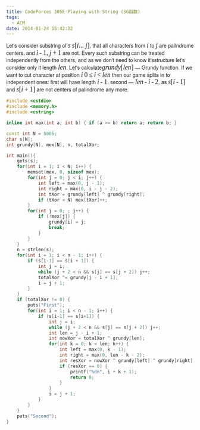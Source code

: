 ```yaml
---
title: CodeForces 305E Playing with String (SG函数)
tags:
  - ACM
date: 2014-01-24 15:42:32
---
```


<span style="color: rgb(34, 34, 34); font-family: 'Helvetica Neue', Helvetica, Arial, sans-serif; font-size: 14px; line-height: 19.59375px;">Let&#39;s consider substring of </span><span class="tex-span" style="font-size: 18px; font-family: 'times new roman', sans-serif; color: rgb(34, 34, 34); line-height: 19.59375px;">_s_</span><span style="color: rgb(34, 34, 34); font-family: 'Helvetica Neue', Helvetica, Arial, sans-serif; font-size: 14px; line-height: 19.59375px;"> </span><span class="tex-span" style="font-size: 18px; font-family: 'times new roman', sans-serif; color: rgb(34, 34, 34); line-height: 19.59375px;">_s_[_i_... _j_]</span><span style="color: rgb(34, 34, 34); font-family: 'Helvetica Neue', Helvetica, Arial, sans-serif; font-size: 14px; line-height: 19.59375px;">, that all characters from </span><span class="tex-span" style="font-size: 18px; font-family: 'times new roman', sans-serif; color: rgb(34, 34, 34); line-height: 19.59375px;">_i_</span><span style="color: rgb(34, 34, 34); font-family: 'Helvetica Neue', Helvetica, Arial, sans-serif; font-size: 14px; line-height: 19.59375px;"> to </span><span class="tex-span" style="font-size: 18px; font-family: 'times new roman', sans-serif; color: rgb(34, 34, 34); line-height: 19.59375px;">_j_</span><span style="color: rgb(34, 34, 34); font-family: 'Helvetica Neue', Helvetica, Arial, sans-serif; font-size: 14px; line-height: 19.59375px;"> are palindrome centers, and </span><span class="tex-span" style="font-size: 18px; font-family: 'times new roman', sans-serif; color: rgb(34, 34, 34); line-height: 19.59375px;">_i_&thinsp;-&thinsp;1,&thinsp;_j_&thinsp;+&thinsp;1</span><span style="color: rgb(34, 34, 34); font-family: 'Helvetica Neue', Helvetica, Arial, sans-serif; font-size: 14px; line-height: 19.59375px;"> are not. Every such substring can be treated independently from the others, and as we don&#39;t need to know it&#39;sstructure let&#39;s consider only it length </span><span class="tex-span" style="font-size: 18px; font-family: 'times new roman', sans-serif; color: rgb(34, 34, 34); line-height: 19.59375px;">_len_</span><span style="color: rgb(34, 34, 34); font-family: 'Helvetica Neue', Helvetica, Arial, sans-serif; font-size: 14px; line-height: 19.59375px;">. Let&#39;s calculate</span><span class="tex-span" style="font-size: 18px; font-family: 'times new roman', sans-serif; color: rgb(34, 34, 34); line-height: 19.59375px;">_grundy_[_len_]</span><span style="color: rgb(34, 34, 34); font-family: 'Helvetica Neue', Helvetica, Arial, sans-serif; font-size: 14px; line-height: 19.59375px;"> &mdash; Grundy function. If we want to cut character at position </span><span class="tex-span" style="font-size: 18px; font-family: 'times new roman', sans-serif; color: rgb(34, 34, 34); line-height: 19.59375px;">_i_</span><span style="color: rgb(34, 34, 34); font-family: 'Helvetica Neue', Helvetica, Arial, sans-serif; font-size: 14px; line-height: 19.59375px;"> </span><span class="tex-span" style="font-size: 18px; font-family: 'times new roman', sans-serif; color: rgb(34, 34, 34); line-height: 19.59375px;">0&thinsp;&le;&thinsp;_i_&thinsp;<&thinsp;_len_</span><span style="color: rgb(34, 34, 34); font-family: 'Helvetica Neue', Helvetica, Arial, sans-serif; font-size: 14px; line-height: 19.59375px;"> then our game splits in to independent ones: first will have length </span><span class="tex-span" style="font-size: 18px; font-family: 'times new roman', sans-serif; color: rgb(34, 34, 34); line-height: 19.59375px;">_i_&thinsp;-&thinsp;1</span><span style="color: rgb(34, 34, 34); font-family: 'Helvetica Neue', Helvetica, Arial, sans-serif; font-size: 14px; line-height: 19.59375px;">, second &mdash; </span><span class="tex-span" style="font-size: 18px; font-family: 'times new roman', sans-serif; color: rgb(34, 34, 34); line-height: 19.59375px;">_len_&thinsp;-&thinsp;_i_&thinsp;-&thinsp;2</span><span style="color: rgb(34, 34, 34); font-family: 'Helvetica Neue', Helvetica, Arial, sans-serif; font-size: 14px; line-height: 19.59375px;">, as </span><span class="tex-span" style="font-size: 18px; font-family: 'times new roman', sans-serif; color: rgb(34, 34, 34); line-height: 19.59375px;">_s_[_i_&thinsp;-&thinsp;1]</span><span style="color: rgb(34, 34, 34); font-family: 'Helvetica Neue', Helvetica, Arial, sans-serif; font-size: 14px; line-height: 19.59375px;"> and </span><span class="tex-span" style="font-size: 18px; font-family: 'times new roman', sans-serif; color: rgb(34, 34, 34); line-height: 19.59375px;">_s_[_i_&thinsp;+&thinsp;1]</span><span style="color: rgb(34, 34, 34); font-family: 'Helvetica Neue', Helvetica, Arial, sans-serif; font-size: 14px; line-height: 19.59375px;"> are not centers of palindrome any more.</span>

```cpp
#include <cstdio>
#include <memory.h>
#include <cstring>

inline int max(int a, int b) { if (a >= b) return a; return b; }

const int N = 5005;
char s[N];
int grundy[N], mex[N], n, totalXor;

int main(){
	gets(s);
	for(int i = 1; i < N; i++) {
		memset(mex, 0, sizeof mex);
		for(int j = 0; j < i; j++) {
			int left = max(0, j - 1);
			int right = max(0, i - j - 2);
			int tXor = grundy[left] ^ grundy[right];
			if (tXor < N) mex[tXor]++;
		}
		for(int j = 0; ; j++) {
			if (!mex[j]) {
				grundy[i] = j;
				break;
			}
		}
	}
	n = strlen(s);
	for(int i = 1; i < n - 1; i++) {
		if (s[i-1] == s[i + 1]) {
			int j = i;
			while (j + 2 < n && s[j] == s[j + 2]) j++;
			totalXor ^= grundy[j - i + 1];
			i = j + 1;
		}
	}
	if (totalXor != 0) {
		puts("First");
		for(int i = 1; i < n - 1; i++) {
			if (s[i-1] == s[i+1]) {
				int j = i;
				while (j + 2 < n && s[j] == s[j + 2]) j++;
				int len = j - i + 1;
				int nowXor = totalXor ^ grundy[len];
				for(int k = 0; k < len; k++) {
					int left = max(0, k - 1);
					int right = max(0, len - k - 2);
					int resXor = nowXor ^ grundy[left] ^ grundy[right];
					if (resXor == 0) {
						printf("%dn", i + k + 1);
						return 0;
					}
				}
				i = j + 1;
			}
		}
	}
	puts("Second");
}
```

	 

	 
